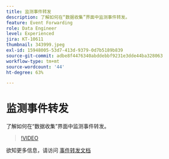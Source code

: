 ```yaml
---
title: 监测事件转发
description: 了解如何在“数据收集”界面中监测事件转发。
feature: Event Forwarding
role: Data Engineer
level: Experienced
jira: KT-10611
thumbnail: 343999.jpeg
exl-id: 15948005-53d7-413d-9379-0d7b5189b839
source-git-commit: adbe8f4476340abddebbf9231e3dde44ba328063
workflow-type: tm+mt
source-wordcount: '44'
ht-degree: 63%

---
```


# 监测事件转发

了解如何在“数据收集”界面中监测事件转发。

>[!VIDEO](https://video.tv.adobe.com/v/343999?quality=12&learn=on)

欲知更多信息，请访问 [事件转发文档](https://experienceleague.adobe.com/docs/experience-platform/tags/event-forwarding/overview.html)
